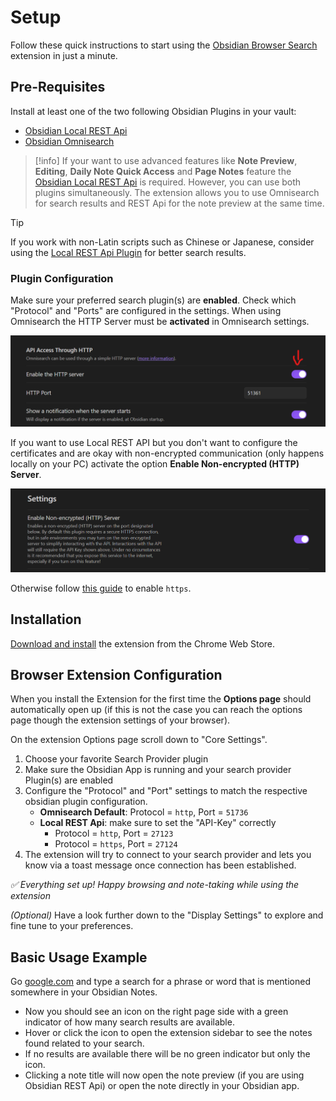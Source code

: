 # Setup

Follow these quick instructions to start using the [Obsidian Browser Search](https://chromewebstore.google.com/detail/ikdemlfoilfdmcdiegelchlhfnkpmaee/) extension in just a minute.

## Pre-Requisites

Install at least one of the two following Obsidian Plugins in your vault:
- [Obsidian Local REST Api](obsidian://show-plugin?id=obsidian-local-rest-api)
- [Obsidian Omnisearch](obsidian://show-plugin?id=omnisearch)

> [!info]
> If your want to use advanced features like **Note Preview**, **Editing**, **Daily Note Quick Access** and **Page Notes** feature the [Obsidian Local REST Api](obsidian://show-plugin?id=obsidian-local-rest-api) is required.
> However, you can use both plugins simultaneously. The extension allows you to use Omnisearch for search results and REST Api for the note preview at the same time.

> [!tip]
> If you work with non-Latin scripts such as Chinese or Japanese, consider using the [Local REST Api Plugin](obsidian://show-plugin?id=obsidian-local-rest-api) for better search results.

### Plugin Configuration

Make sure your preferred search plugin(s) are **enabled**. Check which "Protocol" and "Ports" are configured in the settings. When using Omnisearch the HTTP Server must be **activated** in Omnisearch settings. 

![](./img/omnisearch-http-server.png)

If you want to use Local REST API but you don't want to configure the certificates and are okay with non-encrypted communication (only happens locally on your PC) activate the option **Enable Non-encrypted (HTTP) Server**. 

![](./img/local-rest-api-http-server.png)

Otherwise follow [this guide](https://github.com/coddingtonbear/obsidian-web/wiki/How-do-I-get-my-browser-trust-my-Obsidian-Local-REST-API-certificate%3F) to enable ``https``.



## Installation

[Download and install](https://chromewebstore.google.com/detail/ikdemlfoilfdmcdiegelchlhfnkpmaee/) the extension from the Chrome Web Store.

## Browser Extension Configuration

When you install the Extension for the first time the **Options page** should automatically open up (if this is not the case you can reach the options page though the extension settings of your browser).

On the extension Options page scroll down to "Core Settings".
1. Choose your favorite Search Provider plugin
2. Make sure the Obsidian App is running and your search provider Plugin(s) are enabled
3. Configure the "Protocol" and "Port" settings to match the respective obsidian plugin configuration. 
   - **Omnisearch Default**: Protocol = `http`, Port = `51736`
   - **Local REST Api**: make sure to set the "API-Key" correctly
      - Protocol = `http`, Port = `27123`
      - Protocol = `https`, Port = `27124`
4. The extension will try to connect to your search provider and lets you know via a toast message once connection has been established.

*✅ Everything set up!  Happy browsing and note-taking while using the extension*

_(Optional)_ Have a look further down to the "Display Settings" to explore and fine tune to your preferences.

## Basic Usage Example

Go [google.com](https://google.com) and type a search for a phrase or word that is mentioned somewhere in your Obsidian Notes.
- Now you should see an icon on the right page side with a green indicator of how many search results are available.
- Hover or click the icon to open the extension sidebar to see the notes found related to your search.
- If no results are available there will be no green indicator but only the icon.
- Clicking a note title will now open the note preview (if you are using Obsidian REST Api) or open the note directly in your Obsidian app.
